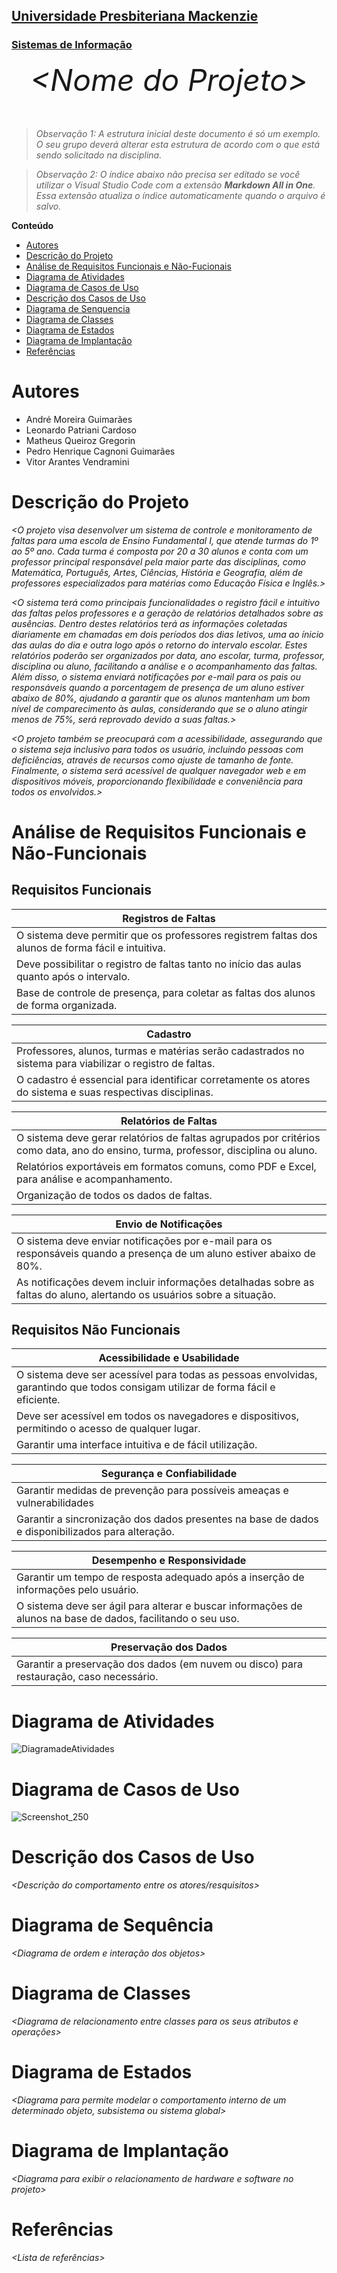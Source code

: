 <h2><a href= "https://www.mackenzie.br">Universidade Presbiteriana Mackenzie</a></h2>
<h3><a href= "https://www.mackenzie.br/graduacao/sao-paulo-higienopolis/sistemas-de-informacao">Sistemas de Informação</a></h3>


<font size="+12"><center>
*&lt;Nome do Projeto&gt;*
</center></font>

>*Observação 1: A estrutura inicial deste documento é só um exemplo. O seu grupo deverá alterar esta estrutura de acordo com o que está sendo solicitado na disciplina.*

>*Observação 2: O índice abaixo não precisa ser editado se você utilizar o Visual Studio Code com a extensão **Markdown All in One**. Essa extensão atualiza o índice automaticamente quando o arquivo é salvo.*

**Conteúdo**

- [Autores](#nome-alunos)
- [Descrição do Projeto](#introdução-do-projeto)
- [Análise de Requisitos Funcionais e Não-Fucionais](#descrição-dos-requisitos)
- [Diagrama de Atividades](#diagrama-de-atividades) 
- [Diagrama de Casos de Uso](#diagrama-de-comportamento-atores)
- [Descrição dos Casos de Uso](#descrição-das-funcões)
- [Diagrama de Senquencia](#diagrama-de-ordem-interações)
- [Diagrama de Classes](#diagrama-orientado-objetos)
- [Diagrama de Estados](#diagrama-estrutura-componente)
- [Diagrama de Implantação](#diagrama-de-hardware-software)
- [Referências](#referências)


# Autores

* André Moreira Guimarães
* Leonardo Patriani Cardoso
* Matheus Queiroz Gregorin
* Pedro Henrique Cagnoni Guimarães
* Vitor Arantes Vendramini

# Descrição do Projeto

*&lt;O projeto visa desenvolver um sistema de controle e monitoramento de faltas para uma escola de Ensino Fundamental I, que atende turmas do 1º ao 5º ano. Cada turma é composta por 20 a 30 alunos e conta com um professor principal responsável pela maior parte das disciplinas, como Matemática, Português, Artes, Ciências, História e Geografia, além de professores especializados para matérias como Educação Física e Inglês.&gt;*

*&lt;O sistema terá como principais funcionalidades o registro fácil e intuitivo das faltas pelos professores e a geração de relatórios detalhados sobre as ausências. Dentro destes relatórios terá as informações coletadas diariamente em chamadas em dois períodos dos dias letivos, uma ao ínicio das aulas do dia e outra logo após o retorno do intervalo escolar. Estes relatórios poderão ser organizados por data, ano escolar, turma, professor, disciplina ou aluno, facilitando a análise e o acompanhamento das faltas. Além disso, o sistema enviará notificações por e-mail para os pais ou responsáveis quando a porcentagem de presença de um aluno estiver abaixo de 80%, ajudando a garantir que os alunos mantenham um bom nível de comparecimento às aulas, considerando que se o aluno atingir menos de 75%, será reprovado devido a suas faltas.&gt;*

*&lt;O projeto também se preocupará com a acessibilidade, assegurando que o sistema seja inclusivo para todos os usuário, incluindo pessoas com deficiências, através de recursos como ajuste de tamanho de fonte. Finalmente, o sistema será acessível de qualquer navegador web e em dispositivos móveis, proporcionando flexibilidade e conveniência para todos os envolvidos.&gt;*

# Análise de Requisitos Funcionais e Não-Funcionais

## Requisitos Funcionais 

|Registros de Faltas|
|----------------------------------------------------|
| O sistema deve permitir que os professores registrem faltas dos alunos de forma fácil e intuitiva.|
| Deve possibilitar o registro de faltas tanto no início das aulas quanto após o intervalo.|
| Base de controle de presença, para coletar as faltas dos alunos de forma organizada.|


|Cadastro|
|---------------------------------------------------|
| Professores, alunos, turmas e matérias serão cadastrados no sistema para viabilizar o registro de faltas.|
| O cadastro é essencial para identificar corretamente os atores do sistema e suas respectivas disciplinas.|


|Relatórios de Faltas| 
|---------------------------------------------------|
 O sistema deve gerar relatórios de faltas agrupados por critérios como data, ano do ensino, turma, professor, disciplina ou aluno.|
 Relatórios exportáveis em formatos comuns, como PDF e Excel, para análise e acompanhamento.|
 Organização de todos os dados de faltas.|


|Envio de Notificações|
|---------------------------------------------------|
| O sistema deve enviar notificações por e-mail para os responsáveis quando a presença de um aluno estiver abaixo de 80%.|
| As notificações devem incluir informações detalhadas sobre as faltas do aluno, alertando os usuários sobre a situação.|


## Requisitos Não Funcionais 

|Acessibilidade e Usabilidade|
|----------------------------------------------------|
| O sistema deve ser acessível para todas as pessoas envolvidas, garantindo que todos consigam utilizar de forma fácil e eficiente.|
| Deve ser acessível em todos os navegadores e dispositivos, permitindo o acesso de qualquer lugar.|
| Garantir uma interface intuitiva e de fácil utilização.|


|Segurança e Confiabilidade|
|---------------------------------------------------|
| Garantir medidas de prevenção para possíveis ameaças e vulnerabilidades|
| Garantir a sincronização dos dados presentes na base de dados e disponibilizados para alteração.|


|Desempenho e Responsividade| 
|---------------------------------------------------|
| Garantir um tempo de resposta adequado após a inserção de informações pelo usuário.|
| O sistema deve ser ágil para alterar e buscar informações de alunos na base de dados, facilitando o seu uso.|


|Preservação dos Dados|
|---------------------------------------------------|
| Garantir a preservação dos dados (em nuvem ou disco) para restauração, caso necessário.|


# Diagrama de Atividades


![DiagramadeAtividades](https://github.com/user-attachments/assets/147bcd1e-f0cd-40ea-8f20-964dda9283e3)


# Diagrama de Casos de Uso

![Screenshot_250](https://github.com/user-attachments/assets/a7ca9a47-2818-4e1e-ba29-b3b0231996fd)


# Descrição dos Casos de Uso

*&lt;Descrição do comportamento entre os atores/resquisitos&gt;*

# Diagrama de Sequência

*&lt;Diagrama de ordem e interação dos objetos&gt;*

# Diagrama de Classes

*&lt;Diagrama de relacionamento entre classes para os seus atributos e operações&gt;*

# Diagrama de Estados

*&lt;Diagrama para permite modelar o comportamento interno de um determinado objeto, subsistema ou sistema global&gt;*

# Diagrama de Implantação

*&lt;Diagrama para exibir o relacionamento de hardware e software no projeto&gt;*

# Referências

*&lt;Lista de referências&gt;*

